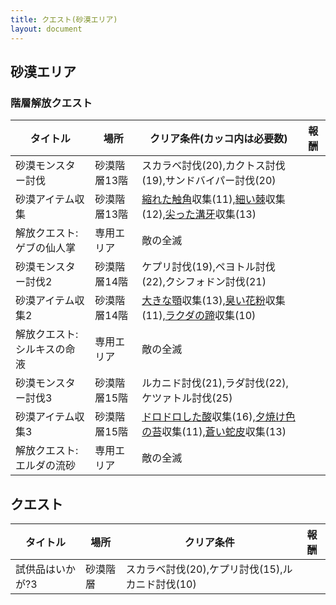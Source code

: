 ```yaml
---
title: クエスト(砂漠エリア)
layout: document
---
```

## 砂漠エリア

### 階層解放クエスト


|タイトル|場所|クリア条件(カッコ内は必要数)|報酬|
|---|---|---|---|
|砂漠モンスター討伐|砂漠階層13階|スカラベ討伐(20),カクトス討伐(19),サンドバイパー討伐(20)||
|砂漠アイテム収集|砂漠階層13階|[縮れた触角](縮れた触角)収集(11),[細い棘](細い棘)収集(12),[尖った溝牙](尖った溝牙)収集(13)||
|解放クエスト:ゲブの仙人掌|専用エリア|敵の全滅||
|砂漠モンスター討伐2|砂漠階層14階|ケプリ討伐(19),ペヨトル討伐(22),クシフォドン討伐(21)||
|砂漠アイテム収集2|砂漠階層14階|[大きな顎](大きな顎)収集(13),[臭い花粉](臭い花粉)収集(11),[ラクダの蹄](ラクダの蹄)収集(10)||
|解放クエスト:シルキスの命液|専用エリア|敵の全滅||
|砂漠モンスター討伐3|砂漠階層15階|ルカニド討伐(21),ラダ討伐(22),ケツァトル討伐(25)||
|砂漠アイテム収集3|砂漠階層15階|[ドロドロした酸](ドロドロした酸)収集(16),[夕焼け色の苔](夕焼け色の苔)収集(11),[蒼い蛇皮](蒼い蛇皮)収集(13)||
|解放クエスト:エルダの流砂|専用エリア|敵の全滅||

## クエスト


|タイトル|場所|クリア条件|報酬|
|---|---|---|---|
|試供品はいかが?3|砂漠階層|スカラベ討伐(20),ケプリ討伐(15),ルカニド討伐(10)||
